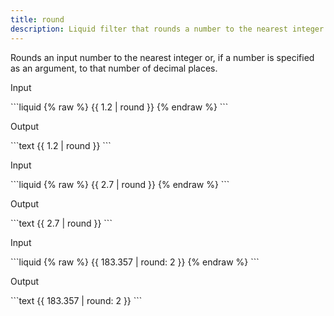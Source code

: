 ```yaml
---
title: round
description: Liquid filter that rounds a number to the nearest integer.
---
```


Rounds an input number to the nearest integer or, if a number is specified as an argument, to that number of decimal places.

<p class="code-label">Input</p>
```liquid
{% raw %}
{{ 1.2 | round }}
{% endraw %}
```

<p class="code-label">Output</p>
```text
{{ 1.2 | round }}
```

<p class="code-label">Input</p>
```liquid
{% raw %}
{{ 2.7 | round }}
{% endraw %}
```

<p class="code-label">Output</p>
```text
{{ 2.7 | round }}
```

<p class="code-label">Input</p>
```liquid
{% raw %}
{{ 183.357 | round: 2 }}
{% endraw %}
```

<p class="code-label">Output</p>
```text
{{ 183.357 | round: 2 }}
```
